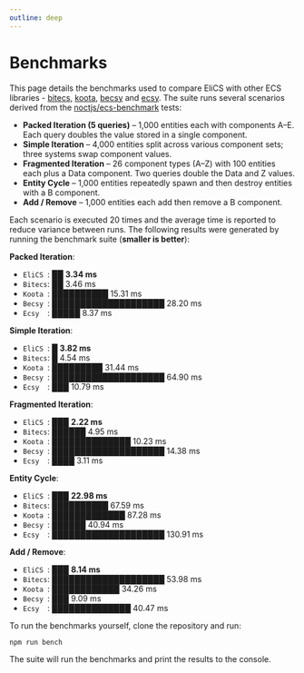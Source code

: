 ```yaml
---
outline: deep
---
```


# Benchmarks

This page details the benchmarks used to compare EliCS with other ECS
libraries - [bitecs](https://github.com/NateTheGreatt/bitECS), [koota](https://github.com/pmndrs/koota), [becsy](https://lastolivegames.github.io/becsy/) and [ecsy](https://ecsyjs.github.io/ecsy/). The suite runs several scenarios derived from the
[noctjs/ecs-benchmark](https://github.com/noctjs/ecs-benchmark) tests:

- **Packed Iteration (5 queries)** – 1,000 entities each with components A–E.
  Each query doubles the value stored in a single component.
- **Simple Iteration** – 4,000 entities split across various component sets;
  three systems swap component values.
- **Fragmented Iteration** – 26 component types (A–Z) with 100 entities each
  plus a Data component. Two queries double the Data and Z values.
- **Entity Cycle** – 1,000 entities repeatedly spawn and then destroy entities
  with a B component.
- **Add / Remove** – 1,000 entities each add then remove a B component.

Each scenario is executed 20 times and the average time is reported to reduce
variance between runs. The following results were generated by running the
benchmark suite (**smaller is better**):

<!-- benchmark-start -->

**Packed Iteration**:
  - `EliCS `: ██ **3.34 ms**
  - `Bitecs`: ██ 3.46 ms
  - `Koota `: ██████████ 15.31 ms
  - `Becsy `: ████████████████████ 28.20 ms
  - `Ecsy  `: █████ 8.37 ms

**Simple Iteration**:
  - `EliCS `: █ **3.82 ms**
  - `Bitecs`: █ 4.54 ms
  - `Koota `: █████████ 31.44 ms
  - `Becsy `: ████████████████████ 64.90 ms
  - `Ecsy  `: ███ 10.79 ms

**Fragmented Iteration**:
  - `EliCS `: ███ **2.22 ms**
  - `Bitecs`: ██████ 4.95 ms
  - `Koota `: ██████████████ 10.23 ms
  - `Becsy `: ████████████████████ 14.38 ms
  - `Ecsy  `: ████ 3.11 ms

**Entity Cycle**:
  - `EliCS `: ███ **22.98 ms**
  - `Bitecs`: ██████████ 67.59 ms
  - `Koota `: █████████████ 87.28 ms
  - `Becsy `: ██████ 40.94 ms
  - `Ecsy  `: ████████████████████ 130.91 ms

**Add / Remove**:
  - `EliCS `: ███ **8.14 ms**
  - `Bitecs`: ████████████████████ 53.98 ms
  - `Koota `: ████████████ 34.26 ms
  - `Becsy `: ███ 9.09 ms
  - `Ecsy  `: ██████████████ 40.47 ms
<!-- benchmark-end -->

To run the benchmarks yourself, clone the repository and run:

```bash
npm run bench
```

The suite will run the benchmarks and print the results to the console.
